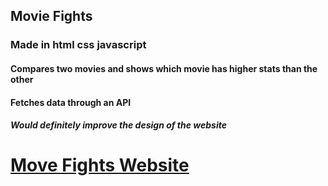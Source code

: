 ## Movie Fights
### Made in html css javascript
#### Compares two movies and shows which movie has higher stats than the other
#### Fetches data through an API
##### Would definitely improve the design of the website

# [Move Fights Website](https://johnneil-castillo.github.io/movie-fight/)
